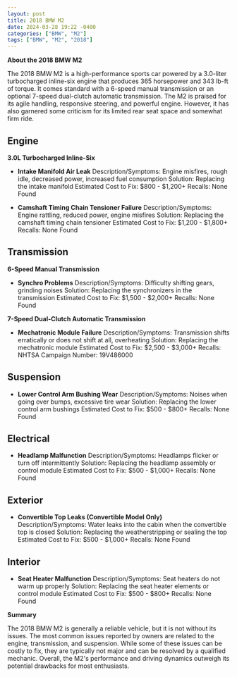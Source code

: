 ```yaml
---
layout: post
title: 2018 BMW M2
date: 2024-03-28 19:22 -0400
categories: ["BMW", "M2"]
tags: ["BMW", "M2", "2018"]
---
```

**About the 2018 BMW M2**

The 2018 BMW M2 is a high-performance sports car powered by a 3.0-liter turbocharged inline-six engine that produces 365 horsepower and 343 lb-ft of torque. It comes standard with a 6-speed manual transmission or an optional 7-speed dual-clutch automatic transmission. The M2 is praised for its agile handling, responsive steering, and powerful engine. However, it has also garnered some criticism for its limited rear seat space and somewhat firm ride.

## **Engine**
**3.0L Turbocharged Inline-Six**

- **Intake Manifold Air Leak**
Description/Symptoms: Engine misfires, rough idle, decreased power, increased fuel consumption
Solution: Replacing the intake manifold
Estimated Cost to Fix: $800 - $1,200+
Recalls: None Found

- **Camshaft Timing Chain Tensioner Failure**
Description/Symptoms: Engine rattling, reduced power, engine misfires
Solution: Replacing the camshaft timing chain tensioner
Estimated Cost to Fix: $1,200 - $1,800+
Recalls: None Found

## **Transmission**

**6-Speed Manual Transmission**

- **Synchro Problems**
Description/Symptoms: Difficulty shifting gears, grinding noises
Solution: Replacing the synchronizers in the transmission
Estimated Cost to Fix: $1,500 - $2,000+
Recalls: None Found

**7-Speed Dual-Clutch Automatic Transmission**

- **Mechatronic Module Failure**
Description/Symptoms: Transmission shifts erratically or does not shift at all, overheating
Solution: Replacing the mechatronic module
Estimated Cost to Fix: $2,500 - $3,000+
Recalls: NHTSA Campaign Number: 19V486000

## **Suspension**

- **Lower Control Arm Bushing Wear**
Description/Symptoms: Noises when going over bumps, excessive tire wear
Solution: Replacing the lower control arm bushings
Estimated Cost to Fix: $500 - $800+
Recalls: None Found

## **Electrical**

- **Headlamp Malfunction**
Description/Symptoms: Headlamps flicker or turn off intermittently
Solution: Replacing the headlamp assembly or control module
Estimated Cost to Fix: $500 - $1,000+
Recalls: None Found

## **Exterior**

- **Convertible Top Leaks (Convertible Model Only)**
Description/Symptoms: Water leaks into the cabin when the convertible top is closed
Solution: Replacing the weatherstripping or sealing the top
Estimated Cost to Fix: $500 - $1,000+
Recalls: None Found

## **Interior**

- **Seat Heater Malfunction**
Description/Symptoms: Seat heaters do not warm up properly
Solution: Replacing the seat heater elements or control module
Estimated Cost to Fix: $500 - $800+
Recalls: None Found

**Summary**

The 2018 BMW M2 is generally a reliable vehicle, but it is not without its issues. The most common issues reported by owners are related to the engine, transmission, and suspension. While some of these issues can be costly to fix, they are typically not major and can be resolved by a qualified mechanic. Overall, the M2's performance and driving dynamics outweigh its potential drawbacks for most enthusiasts.
